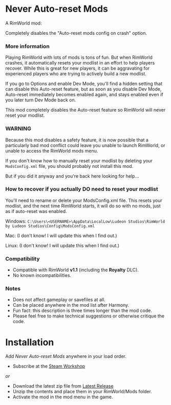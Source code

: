 # Never Auto-reset Mods
A RimWorld mod:

Completely disables the "Auto-reset mods config on crash" option.

### More information

Playing RimWorld with lots of mods is tons of fun.  But when RimWorld crashes, it automatically resets your modlist in an effort to help players recover. While this is great for new players, it can be aggravating for experienced players who are trying to actively build a new modlist.

If you go to Options and enable Dev Mode, you'll find a hidden setting that can disable this Auto-reset feature, but as soon as you disable Dev Mode, Auto-reset immediately becomes enabled again, and stays enabled even if you later turn Dev Mode back on.

This mod completely disables the Auto-reset feature so RimWorld will never reset your modlist.

### WARNING

Because this mod disables a safety feature, it is now possible that a particularly bad mod conflict could leave you unable to launch RimWorld, or unable to access the RimWorld mods menu.

If you don't know how to manually reset your modlist by deleting your `ModsConfig.xml` file, you should probably not install this mod.

But if you did it anyway and you're back here looking for help...

### How to recover if you actually DO need to reset your modlist

You'll need to rename or delete your ModsConfig.xml file.  This resets your modlist, and the next time RimWorld starts, it will do so with no mods, just as if auto-reset was enabled.

Windows:
`C:\Users\<USERNAME>\AppData\LocalLow\Ludeon Studios\RimWorld by Ludeon Studios\Config\ModsConfig.xml`

Mac:
(I don't know!  I will update this when I find out.)

Linux:
(I don't know!  I will update this when I find out.)

### Compatibility
- Compatible with RimWorld **v1.1** (including the **Royalty** DLC).
- No known incompatibilities.

### Notes
- Does not affect gameplay or savefiles at all.
- Can be placed anywhere in the mod list after Harmony.
- Fun fact: this description is three times longer than the mod code.
- Please feel free to make technical suggestions or otherwise critique the code.

# Installation
Add _Never Auto-reset Mods_ anywhere in your load order.
- Subscribe at the [Steam Workshop](https://steamcommunity.com/sharedfiles/filedetails/?id=2076921732)

 _or_

- Download the latest zip file from [Latest Release](https://github.com/okradonkey/NeverAutoResetMods/releases)
- Unzip the contents and place them in your RimWorld/Mods folder.
- Activate the mod in the mod menu in the game.
